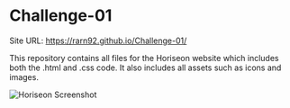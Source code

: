 # Challenge-01
Site URL:
https://rarn92.github.io/Challenge-01/

This repository contains all files for the Horiseon website which includes both the .html and .css code. It also includes all assets such as icons and images.
 
![Horiseon Screenshot](https://user-images.githubusercontent.com/106767290/174397751-244d5f9a-aecd-40ff-8a8f-dce83c6490c0.PNG)
